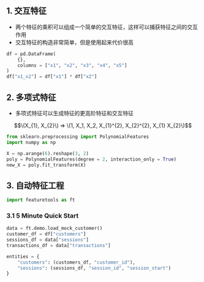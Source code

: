 
## 1. 交互特征

* 两个特征的乘积可以组成一个简单的交互特征，这样可以捕获特征之间的交互作用
* 交互特征的构造非常简单，但是使用起来代价很高

```python
df = pd.DataFrame(
	{},
	columns = ["x1", "x2", "x3", "x4", "x5"]
)
df["x1_x2"] = df["x1"] * df["x2"]
```

## 2. 多项式特征

* 多项式特征可以生成特征的更高阶特征和交互特征

$$\(X_{1}, X_{2}\) => \(1, X_1, X_2, X_{1}^{2}, X_{2}^{2}, X_{1} X_{2}\)$$

```python
from sklearn.preprocessing import PolynomialFeatures
import numpy as np

X = np.arange(6).reshape(3, 2)
poly = PolynomialFeatures(degree = 2, interaction_only = True)
new_X = poly.fit_transform(X)
```

## 3. 自动特征工程

```python
import featuretools as ft
```

### 3.1 5 Minute Quick Start

```python
data = ft.demo.load_mock_customer()
customer_df = df["customers"]
sessions_df = data["sessions"]
transactions_df = data["transactions"]

entities = {
	"customers": (customers_df, "customer_id"),
	"sessions": (sessions_df, "session_id", "session_start")
}
```